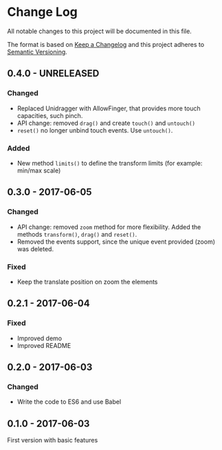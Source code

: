 # Change Log
All notable changes to this project will be documented in this file.

The format is based on [Keep a Changelog](http://keepachangelog.com/) 
and this project adheres to [Semantic Versioning](http://semver.org/).

## 0.4.0 - UNRELEASED

### Changed

* Replaced Unidragger with AllowFinger, that provides more touch capacities, such pinch.
* API change: removed `drag()` and create `touch()` and `untouch()`
* `reset()` no longer unbind touch events. Use `untouch()`.

### Added

* New method `limits()` to define the transform limits (for example: min/max scale)

## 0.3.0 - 2017-06-05

### Changed

* API change: removed `zoom` method for more flexibility. Added the methods `transform()`, `drag()` and `reset()`.
* Removed the events support, since the unique event provided (zoom) was deleted.

### Fixed

* Keep the translate position on zoom the elements

## 0.2.1 - 2017-06-04

### Fixed

* Improved demo
* Improved README

## 0.2.0 - 2017-06-03

### Changed

* Write the code to ES6 and use Babel

## 0.1.0 - 2017-06-03

First version with basic features
